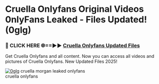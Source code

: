 # Cruella Onlyfans Original Videos 0nlyFans Leaked - Files Updated! (0glg)

<h3>🔴 CLICK HERE 🌐==►► <a href="https://tinyurl.com/x26r9saj" rel="nofollow">Cruella Onlyfans Updated Files</a></h3>

Get Cruella Onlyfans and all content. Now you can access all videos and pictures of Cruella Onlyfans. New Updated Files 2025!

[![0glg](https://i.imgur.com/LkgZPqh.gif)](https://tinyurl.com/x26r9saj)
cruella morgan leaked onlyfans<br>
cruella onlyfans